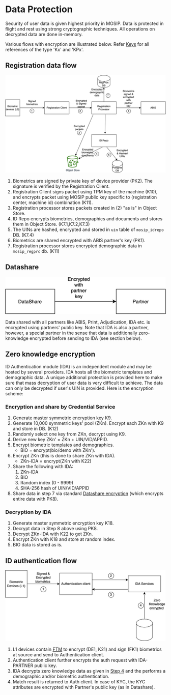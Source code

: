 # Data Protection

Security of user data is given highest priority in MOSIP.  Data is protected in flight and rest using strong cryptographic techniques.  All operations on decrypted data are done in-memory. 

Various flows with encryption are illustrated below.  Refer [Keys](keys.md) for all references of the type 'Kx' and 'KPx'.

## Registration data flow 
![](_images/cryptography-registration-flow.png)

1. Biometrics are signed by private key of device provider (PK2). The signature is verified by the Registration Client. 
2. Registration Client signs packet using TPM key of the machine (K10), and encrypts packet using MOSIP public key specific to (registration center, machine id) combination (K11). 
3. Registration processor stores packets created in (2) "as is" in Object Store. 
4. ID Repo encrypts biometrics, demographics and documents and stores them in Object Store. (K7.1,K7.2,K7.3)
5. The UINs are hashed, encrypted and stored in `uin` table of `mosip_idrepo` DB. (K7.4)
6. Biometrics are shared encrypted with ABIS partner's key (PK1). 
7. Registration processor stores encrypted demographic data in `mosip_regprc` db. (K11)

## Datashare
![](_images/cryptography-datashare.png)

Data shared with all partners like ABIS, Print, Adjudication, IDA etc. is encrypted using partners' public key.  Note that IDA is also a partner, however, a special partner in the sense that data is additionally zero-knowledge encrypted before sending to IDA (see section below).

## Zero knowledge encryption
ID Authentication module (IDA) is an independent module and may be hosted by several providers. IDA hosts all the biometric templates and demographic data. A unique additional protection is provided here to make sure that mass decryption of user data is very difficult to achieve.  The data can only be decrypted if user's UIN is provided.  Here is the encryption scheme: 

### Encryption and share by Credential Service
1. Generate master symmetric encryption key K9.
1. Generate 10,000 symmetric keys' pool (ZKn). Encrypt each ZKn with K9 and store in DB. (K12)
1. Randomly select one key from ZKn, decrypt using K9.
1. Derive new key ZKn' = ZKn + UIN/VID/APPID.
1. Encrypt biometric templates and demographics.
    *  BIO = encrypt(bio/demo with ZKn').
1. Encrypt ZKn (this is done to share ZKn with IDA).
    * ZKn-IDA = encrypt(ZKn with K22)
1. Share the following with IDA:
    1. ZKn-IDA
    1. BIO
    1. Random index (0 - 9999) 
    1. SHA-256 hash of UIN/VID/APPID
1. Share data in step 7 via standard [Datashare encryption](#datashare) (which encrypts entire data with PK8). 

### Decryption by IDA
1. Generate master symmetric encryption key K18.
1. Decrypt data in Step 8 above using PK8.
1. Decrypt ZKn-IDA with K22 to get ZKn.
1. Encrypt ZKn with K18 and store at random index.
1. BIO data is stored as is.

## ID authentication flow
![](_images/cryptography-ida-flow.png)

1. L1 devices contain [FTM](ftm.md) to encrypt (DE1, K21) and sign (FK1) biometrics at source and send to Authentication client.  
2. Authentication client further encrypts the auth request with IDA-PARTNER public key.
3. IDA decrypts zero knowledge data as given in [Step 4](#encryption-and-share-by-credential-service) and the performs a demographic and/or biometric authentication.
4. Match result is returned to Auth client.  In case of KYC, the KYC attributes are encrypted with Partner's public key (as in Datashare).  



